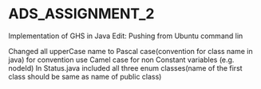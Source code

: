 # ADS_ASSIGNMENT_2
Implementation of GHS in Java
Edit: Pushing from Ubuntu command lin

Changed all upperCase name to Pascal case(convention for class name in java)
for convention use Camel case for non Constant variables (e.g. nodeId)
In Status.java included all three enum classes(name of the first class should be same as name of public class)